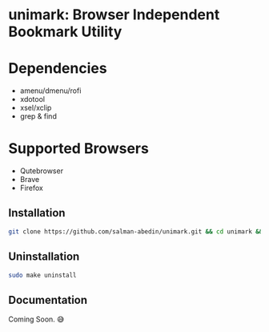 # unimark: Browser Independent Bookmark Utility

# Dependencies

-  amenu/dmenu/rofi
-  xdotool
-  xsel/xclip
-  grep & find

# Supported Browsers

- Qutebrowser
- Brave
- Firefox

## Installation

```sh
git clone https://github.com/salman-abedin/unimark.git && cd unimark && sudo make install
```

## Uninstallation

```sh
sudo make uninstall
```

## Documentation

Coming Soon. 😅
